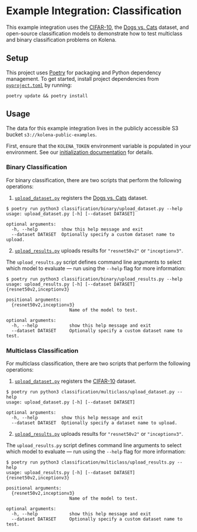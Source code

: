 # Example Integration: Classification

This example integration uses the [CIFAR-10](https://www.cs.toronto.edu/~kriz/cifar.html), the
[Dogs vs. Cats](https://www.kaggle.com/c/dogs-vs-cats) dataset, and open-source classification models to demonstrate
how to test multiclass and binary classification problems on Kolena.

## Setup

This project uses [Poetry](https://python-poetry.org/) for packaging and Python dependency management. To get started,
install project dependencies from [`pyproject.toml`](./pyproject.toml) by running:

```shell
poetry update && poetry install
```

## Usage

The data for this example integration lives in the publicly accessible S3 bucket `s3://kolena-public-examples`.

First, ensure that the `KOLENA_TOKEN` environment variable is populated in your environment. See our
[initialization documentation](https://docs.kolena.io/installing-kolena/#initialization) for details.


### Binary Classification

For binary classification, there are two scripts that perform the following operations:

1. [`upload_dataset.py`](classification/binary/upload_dataset.py) registers the
[Dogs vs. Cats](https://www.kaggle.com/c/dogs-vs-cats) dataset.

```shell
$ poetry run python3 classification/binary/upload_dataset.py --help
usage: upload_dataset.py [-h] [--dataset DATASET]

optional arguments:
  -h, --help         show this help message and exit
  --dataset DATASET  Optionally specify a custom dataset name to upload.
```

2. [`upload_results.py`](classification/binary/upload_results.py) uploads results for `"resnet50v2"` or
`"inceptionv3"`.

The `upload_results.py` script defines command line arguments to select which model to evaluate — run using the
`--help` flag for more information:

```shell
$ poetry run python3 classification/binary/upload_results.py --help
usage: upload_results.py [-h] [--dataset DATASET] {resnet50v2,inceptionv3}

positional arguments:
  {resnet50v2,inceptionv3}
                        Name of the model to test.

optional arguments:
  -h, --help            show this help message and exit
  --dataset DATASET     Optionally specify a custom dataset name to test.
```

### Multiclass Classification

For multiclass classification, there are two scripts that perform the following operations:

1. [`upload_dataset.py`](classification/multiclass/upload_dataset.py) registers the
[CIFAR-10](https://www.cs.toronto.edu/~kriz/cifar.html) dataset.

```shell
$ poetry run python3 classification/multiclass/upload_dataset.py --help
usage: upload_dataset.py [-h] [--dataset DATASET]

optional arguments:
  -h, --help         show this help message and exit
  --dataset DATASET  Optionally specify a dataset name to upload.
```

2. [`upload_results.py`](classification/multiclass/upload_results.py) uploads results for `"resnet50v2"` or
`"inceptionv3"`.

The `upload_results.py` script defines command line arguments to select which model to evaluate — run using the
`--help` flag for more information:

```shell
$ poetry run python3 classification/multiclass/upload_results.py --help
usage: upload_results.py [-h] [--dataset DATASET] {resnet50v2,inceptionv3}

positional arguments:
  {resnet50v2,inceptionv3}
                        Name of the model to test.

optional arguments:
  -h, --help            show this help message and exit
  --dataset DATASET     Optionally specify a custom dataset name to test.
```
